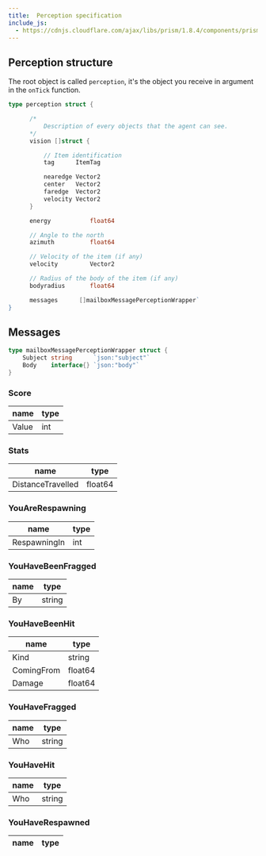 ```yaml
---
title:  Perception specification
include_js:
  - https://cdnjs.cloudflare.com/ajax/libs/prism/1.8.4/components/prism-go.min.js
---
```


## Perception structure

The root object is called `perception`, it's the object you receive in argument in the `onTick` function.


```go
type perception struct {

      /*
          Description of every objects that the agent can see.
      */
      vision []struct {

          // Item identification
          tag      ItemTag

          nearedge Vector2
          center   Vector2
          faredge  Vector2
          velocity Vector2
      }

      energy           float64

      // Angle to the north
      azimuth          float64

      // Velocity of the item (if any)
      velocity         Vector2

      // Radius of the body of the item (if any)
      bodyradius       float64

      messages      []mailboxMessagePerceptionWrapper`
}
```

<a name="messages"></a>
## Messages

```go
type mailboxMessagePerceptionWrapper struct {
    Subject string      `json:"subject"`
    Body    interface{} `json:"body"`
}
```


### Score
| name | type |
|---|---|
| Value | int |


### Stats
| name | type |
|---|---|
| DistanceTravelled | float64 |


### YouAreRespawning
| name | type |
|---|---|
| RespawningIn | int |


### YouHaveBeenFragged
| name | type |
|---|---|
| By | string |


### YouHaveBeenHit
| name | type |
|---|---|
| Kind | string |
| ComingFrom | float64 |
| Damage | float64 |


### YouHaveFragged
| name | type |
|---|---|
| Who | string |


### YouHaveHit
| name | type |
|---|---|
| Who | string |


### YouHaveRespawned
| name | type |
|---|---|


